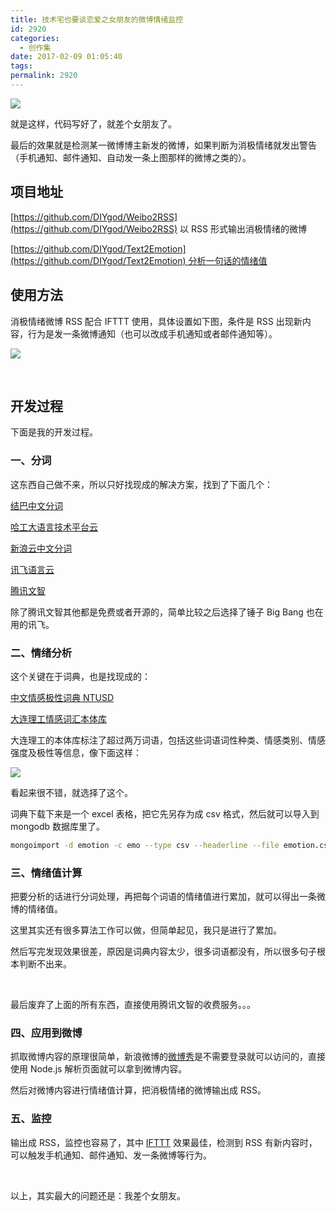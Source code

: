 ```yaml
---
title: 技术宅也要谈恋爱之女朋友的微博情绪监控
id: 2920
categories:
  - 创作集
date: 2017-02-09 01:05:40
tags:
permalink: 2920
---
```


![](/images/weibo-negative.png)

就是这样，代码写好了，就差个女朋友了。

最后的效果就是检测某一微博博主新发的微博，如果判断为消极情绪就发出警告（手机通知、邮件通知、自动发一条上图那样的微博之类的）。

## 项目地址

[https://github.com/DIYgod/Weibo2RSS](https://github.com/DIYgod/Weibo2RSS) 以 RSS 形式输出消极情绪的微博

[https://github.com/DIYgod/Text2Emotion](https://github.com/DIYgod/Text2Emotion) 分析一句话的情绪值<!--more-->

## 使用方法

消极情绪微博 RSS 配合 IFTTT 使用，具体设置如下图，条件是 RSS 出现新内容，行为是发一条微博通知（也可以改成手机通知或者邮件通知等）。

![](/images/negtivewbifttt.png)

&nbsp;

## 开发过程

下面是我的开发过程。

### 一、分词

这东西自己做不来，所以只好找现成的解决方案，找到了下面几个：

[结巴中文分词](https://github.com/fxsjy/jieba)

[哈工大语言技术平台云](http://www.ltp-cloud.com/)

[新浪云中文分词](http://www.sinacloud.com/doc/sae/python/segment.html)

[讯飞语言云](https://www.xfyun.cn/services/ltp)

[腾讯文智](https://www.qcloud.com/document/product/271)

除了腾讯文智其他都是免费或者开源的，简单比较之后选择了锤子 Big Bang 也在用的讯飞。

### 二、情绪分析

这个关键在于词典，也是找现成的：

[中文情感极性词典 NTUSD](http://www.datatang.com/data/44317)

[大连理工情感词汇本体库](http://大连理工情感词汇本体库)

大连理工的本体库标注了超过两万词语，包括这些词语词性种类、情感类别、情感强度及极性等信息，像下面这样：

![](/images/dllgemotion.png)

看起来很不错，就选择了这个。

词典下载下来是一个 excel 表格，把它先另存为成 csv 格式，然后就可以导入到 mongodb 数据库里了。

```sh
mongoimport -d emotion -c emo --type csv --headerline --file emotion.csv
```

### 三、情绪值计算

把要分析的话进行分词处理，再把每个词语的情绪值进行累加，就可以得出一条微博的情绪值。

这里其实还有很多算法工作可以做，但简单起见，我只是进行了累加。

然后写完发现效果很差，原因是词典内容太少，很多词语都没有，所以很多句子根本判断不出来。

&nbsp;

最后废弃了上面的所有东西，直接使用腾讯文智的收费服务。。。

### 四、应用到微博

抓取微博内容的原理很简单，新浪微博的[微博秀](http://service.weibo.com/widget/widget_blog.php?uid=3306934123)是不需要登录就可以访问的，直接使用 Node.js 解析页面就可以拿到微博内容。

然后对微博内容进行情绪值计算，把消极情绪的微博输出成 RSS。

### 五、监控

输出成 RSS，监控也容易了，其中 [IFTTT](https://ifttt.com) 效果最佳，检测到 RSS 有新内容时，可以触发手机通知、邮件通知、发一条微博等行为。

&nbsp;

以上，其实最大的问题还是：我差个女朋友。